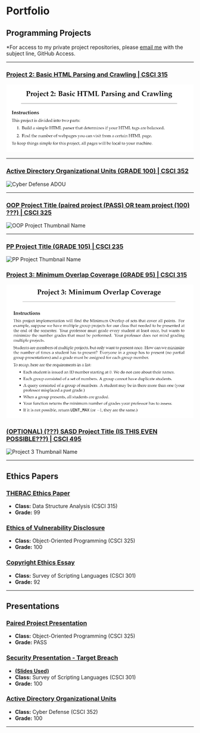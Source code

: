 Portfolio
=========

Programming Projects
--------------------

*For access to my private project repositories, please [email me](mailto:BPFurrow@csustudent.net?subject=GitHub%20Access) with the subject line, GitHub Access.

---
### [Project 2: Basic HTML Parsing and Crawling | CSCI 315](project1)

![DSA Project 2](images/DSA_Proj2_Main.png)

---
### [Active Directory Organizational Units (GRADE 100) | CSCI 352](project2)

![Cyber Defense ADOU](images/dummy_thumbnail.jpg)

---
### [OOP Project Title (paired project (PASS) OR team project (100) ???) | CSCI 325](project3)

![OOP Project Thumbnail Name](images/dummy_thumbnail.jpg)

---
### [PP Project Title (GRADE 105) | CSCI 235](project4)

![PP Project Thumbnail Name](images/dummy_thumbnail.jpg)

### [Project 3: Minimum Overlap Coverage (GRADE 95) | CSCI 315](project5)

![DSA Project 3](images/DSA_Proj3_Main.png)

### [(OPTIONAL) (???) SASD Project Title (IS THIS EVEN POSSIBLE???) | CSCI 495](project1)

![Project 3 Thumbnail Name](images/dummy_thumbnail.jpg)

---

Ethics Papers
-------------

### [THERAC Ethics Paper](/pdf/THERAC_Ethics_Paper.pdf)

-   **Class:** Data Structure Analysis (CSCI 315)
-   **Grade:** 99

### [Ethics of Vulnerability Disclosure](/pdf/Ethics_Paper_CSCI_325_Bryce_Furrow.pdf)

-   **Class:** Object-Oriented Programming (CSCI 325)
-   **Grade:** 100

### [Copyright Ethics Essay](/pdf/SSL_Ethics_Essay_Final.pdf)

-   **Class:** Survey of Scripting Languages (CSCI 301)
-   **Grade:** 92

---

Presentations
-------------

### [Paired Project Presentation](https://www.youtube.com/watch?v=V8e8S069ZzI)

- **Class:** Object-Oriented Programming (CSCI 325) 
- **Grade:** PASS


### [Security Presentation - Target Breach](https://youtu.be/rso59-3ZD6w)
- **[(Slides Used)](/pdf/SSL_Security_Presentation.pdf)**
- **Class:** Survey of Scripting Languages (CSCI 301)
- **Grade:** 100 


### [Active Directory Organizational Units](https://youtu.be/kUjx_AX7T0A)

- **Class:** Cyber Defense (CSCI 352)
- **Grade:** 100

---

<!-- <p style="font-size:11px">Page template forked from <a href="https://github.com/csu-cs/csci-portfolio">CSU-CS</a></p>
<!-- Remove above link if you don't want to attributive -->
